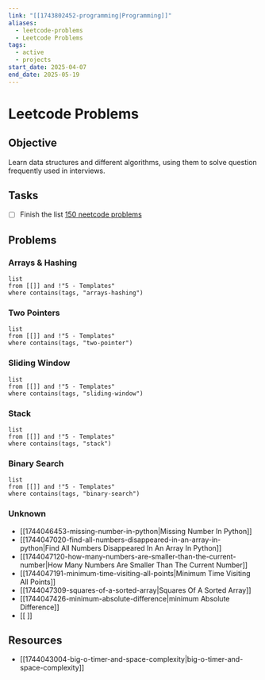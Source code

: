 ```yaml
---
link: "[[1743802452-programming|Programming]]"
aliases:
  - leetcode-problems
  - Leetcode Problems
tags:
  - active
  - projects
start_date: 2025-04-07
end_date: 2025-05-19
---
```

# Leetcode Problems
## Objective
Learn data structures and different algorithms, using them to solve question frequently used in interviews.
## Tasks
- [ ] Finish the list [150 neetcode problems](https://neetcode.io/practice)
## Problems
### Arrays & Hashing

```dataview
list
from [[]] and !"5 - Templates"
where contains(tags, "arrays-hashing")
```
### Two Pointers

```dataview
list
from [[]] and !"5 - Templates"
where contains(tags, "two-pointer")
```
### Sliding Window

```dataview
list
from [[]] and !"5 - Templates"
where contains(tags, "sliding-window")
```
### Stack

```dataview
list
from [[]] and !"5 - Templates"
where contains(tags, "stack")
```
### Binary Search

```dataview
list
from [[]] and !"5 - Templates"
where contains(tags, "binary-search")
```
### Unknown
- [[1744046453-missing-number-in-python|Missing Number In Python]]
- [[1744047020-find-all-numbers-disappeared-in-an-array-in-python|Find All Numbers Disappeared In An Array In Python]]
- [[1744047120-how-many-numbers-are-smaller-than-the-current-number|How Many Numbers Are Smaller Than The Current Number]]
- [[1744047191-minimum-time-visiting-all-points|Minimum Time Visiting All Points]]
- [[1744047309-squares-of-a-sorted-array|Squares Of A Sorted Array]]
- [[1744047426-minimum-absolute-difference|minimum Absolute Difference]]
- [[ ]]

## Resources
- [[1744043004-big-o-timer-and-space-complexity|big-o-timer-and-space-complexity]]

